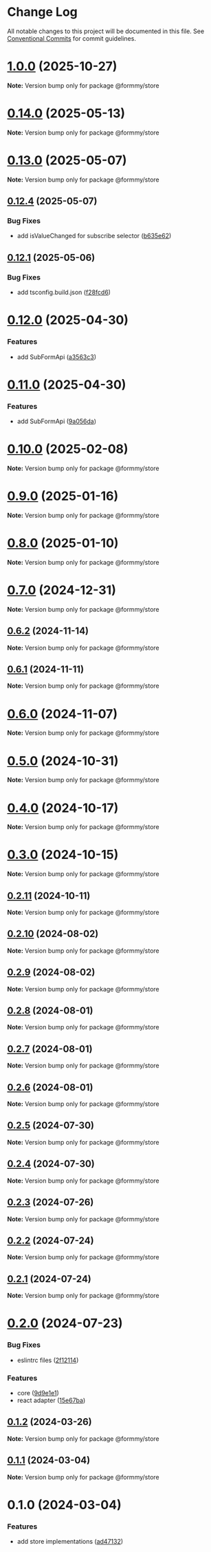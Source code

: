 # Change Log

All notable changes to this project will be documented in this file.
See [Conventional Commits](https://conventionalcommits.org) for commit guidelines.

# [1.0.0](https://github.com/miserylee/formmy/compare/v0.14.1...v1.0.0) (2025-10-27)

**Note:** Version bump only for package @formmy/store

# [0.14.0](https://github.com/miserylee/formmy/compare/v0.13.3...v0.14.0) (2025-05-13)

**Note:** Version bump only for package @formmy/store

# [0.13.0](https://github.com/miserylee/formmy/compare/v0.12.4...v0.13.0) (2025-05-07)

**Note:** Version bump only for package @formmy/store

## [0.12.4](https://github.com/miserylee/formmy/compare/v0.12.3...v0.12.4) (2025-05-07)

### Bug Fixes

* add isValueChanged for subscribe selector ([b635e62](https://github.com/miserylee/formmy/commit/b635e629600e982ab0185875b716b334acf79bd4))

## [0.12.1](https://github.com/miserylee/formmy/compare/v0.12.0...v0.12.1) (2025-05-06)

### Bug Fixes

* add tsconfig.build.json ([f28fcd6](https://github.com/miserylee/formmy/commit/f28fcd66850d043b2bbcf0c747d302c30e2cf162))

# [0.12.0](https://github.com/miserylee/formmy/compare/v0.10.1...v0.12.0) (2025-04-30)

### Features

* add SubFormApi ([a3563c3](https://github.com/miserylee/formmy/commit/a3563c3cce97536da2c8441b25ea3f5691810a44))

# [0.11.0](https://github.com/miserylee/formmy/compare/v0.10.1...v0.11.0) (2025-04-30)

### Features

* add SubFormApi ([9a056da](https://github.com/miserylee/formmy/commit/9a056da315c4a54fcede62c917ce1d2b2e13e1a4))

# [0.10.0](https://github.com/miserylee/formmy/compare/v0.9.0...v0.10.0) (2025-02-08)

**Note:** Version bump only for package @formmy/store

# [0.9.0](https://github.com/miserylee/formmy/compare/v0.8.0...v0.9.0) (2025-01-16)

**Note:** Version bump only for package @formmy/store

# [0.8.0](https://github.com/miserylee/formmy/compare/v0.7.0...v0.8.0) (2025-01-10)

**Note:** Version bump only for package @formmy/store

# [0.7.0](https://github.com/miserylee/formmy/compare/v0.6.3...v0.7.0) (2024-12-31)

**Note:** Version bump only for package @formmy/store

## [0.6.2](https://github.com/miserylee/formmy/compare/v0.6.1...v0.6.2) (2024-11-14)

**Note:** Version bump only for package @formmy/store

## [0.6.1](https://github.com/miserylee/formmy/compare/v0.6.0...v0.6.1) (2024-11-11)

**Note:** Version bump only for package @formmy/store

# [0.6.0](https://github.com/miserylee/formmy/compare/v0.5.2...v0.6.0) (2024-11-07)

**Note:** Version bump only for package @formmy/store

# [0.5.0](https://github.com/miserylee/formmy/compare/v0.4.0...v0.5.0) (2024-10-31)

**Note:** Version bump only for package @formmy/store

# [0.4.0](https://github.com/miserylee/formmy/compare/v0.3.0...v0.4.0) (2024-10-17)

**Note:** Version bump only for package @formmy/store

# [0.3.0](https://github.com/miserylee/formmy/compare/v0.2.11...v0.3.0) (2024-10-15)

**Note:** Version bump only for package @formmy/store

## [0.2.11](https://github.com/miserylee/formmy/compare/v0.2.10...v0.2.11) (2024-10-11)

**Note:** Version bump only for package @formmy/store

## [0.2.10](https://github.com/miserylee/formmy/compare/v0.2.9...v0.2.10) (2024-08-02)

**Note:** Version bump only for package @formmy/store

## [0.2.9](https://github.com/miserylee/formmy/compare/v0.2.8...v0.2.9) (2024-08-02)

**Note:** Version bump only for package @formmy/store

## [0.2.8](https://github.com/miserylee/formmy/compare/v0.2.7...v0.2.8) (2024-08-01)

**Note:** Version bump only for package @formmy/store

## [0.2.7](https://github.com/miserylee/formmy/compare/v0.2.6...v0.2.7) (2024-08-01)

**Note:** Version bump only for package @formmy/store

## [0.2.6](https://github.com/miserylee/formmy/compare/v0.2.5...v0.2.6) (2024-08-01)

**Note:** Version bump only for package @formmy/store

## [0.2.5](https://github.com/miserylee/formmy/compare/v0.2.4...v0.2.5) (2024-07-30)

**Note:** Version bump only for package @formmy/store

## [0.2.4](https://github.com/miserylee/formmy/compare/v0.2.3...v0.2.4) (2024-07-30)

**Note:** Version bump only for package @formmy/store

## [0.2.3](https://github.com/miserylee/formmy/compare/v0.2.2...v0.2.3) (2024-07-26)

**Note:** Version bump only for package @formmy/store

## [0.2.2](https://github.com/miserylee/formmy/compare/v0.2.1...v0.2.2) (2024-07-24)

**Note:** Version bump only for package @formmy/store

## [0.2.1](https://github.com/miserylee/formmy/compare/v0.2.0...v0.2.1) (2024-07-24)

**Note:** Version bump only for package @formmy/store

# [0.2.0](https://github.com/miserylee/formmy/compare/v0.1.2...v0.2.0) (2024-07-23)

### Bug Fixes

* eslintrc files ([2f12114](https://github.com/miserylee/formmy/commit/2f12114f2ba40c299d697ba6d4d9cb26a986b936))

### Features

* core ([9d9e1e1](https://github.com/miserylee/formmy/commit/9d9e1e16210465f987b340a690bebf06f622d3ac))
* react adapter ([15e67ba](https://github.com/miserylee/formmy/commit/15e67ba11ca0eae6a217c0e75363b35ccec493f7))

## [0.1.2](https://github.com/miserylee/formmy/compare/v0.1.1...v0.1.2) (2024-03-26)

**Note:** Version bump only for package @formmy/store

## [0.1.1](https://github.com/miserylee/formmy/compare/v0.1.0...v0.1.1) (2024-03-04)

**Note:** Version bump only for package @formmy/store

# 0.1.0 (2024-03-04)

### Features

* add store implementations ([ad47132](https://github.com/miserylee/formmy/commit/ad47132615f212d993944961e1a46afee36e844d))
